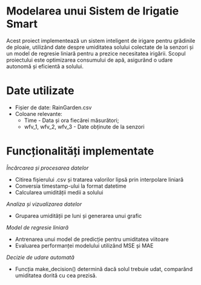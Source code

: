 # Modelarea unui Sistem de Irigatie Smart
Acest proiect implementează un sistem inteligent de irigare pentru grădinile de ploaie, utilizând date despre umiditatea solului colectate de la senzori și un model de regresie liniară pentru a prezice necesitatea irigării. Scopul proiectului este optimizarea consumului de apă, asigurând o udare autonomă și eficientă a solului.  

# Date utilizate
* Fișier de date: RainGarden.csv
* Coloane relevante:  
   * Time - Data și ora fiecărei măsurători;
   * wfv_1, wfv_2, wfv_3 - Date obținute de la senzori
 
# Funcționalități implementate
*Încărcarea și procesarea datelor*
* Citirea fișierului .csv și tratarea valorilor lipsă prin interpolare liniară
* Conversia timestamp-ului la format datetime
* Calcularea umidității medii a solului
  
*Analiza și vizualizarea datelor*
* Gruparea umidității pe luni și generarea unui grafic
  
*Model de regresie liniară*
* Antrenarea unui model de predicție pentru umiditatea viitoare
* Evaluarea performanței modelului utilizând MSE și MAE
  
*Decizie de udare automată*
* Funcția make_decision() determină dacă solul trebuie udat, comparând umiditatea dorită cu cea prezisă.




